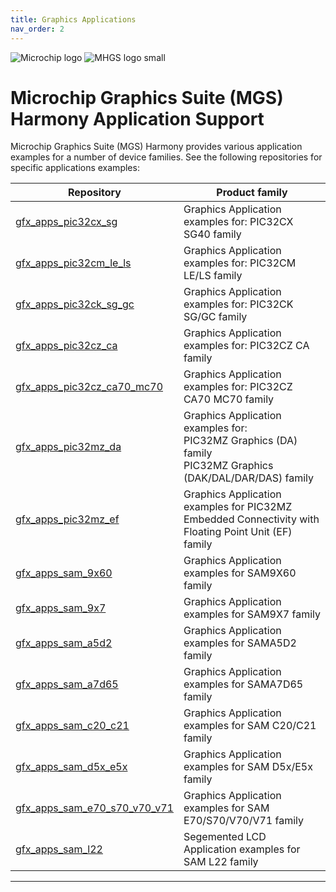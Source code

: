 ```yaml
---
title: Graphics Applications
nav_order: 2
---
```


![Microchip logo](https://raw.githubusercontent.com/wiki/Microchip-MPLAB-Harmony/Microchip-MPLAB-Harmony.github.io/images/microchip_logo.png)
![MHGS logo small](https://mchpgfx.github.io/legato.docs/docs/legato/images/mgs.svg)

# Microchip Graphics Suite (MGS) Harmony Application Support

Microchip Graphics Suite (MGS) Harmony provides various application examples for a number of device families. See the following repositories for specific applications examples:

| Repository | Product family |
| ---------- | -------------- |
| [gfx_apps_pic32cx_sg](https://github.com/Microchip-MPLAB-Harmony/gfx_apps_pic32cx_sg) | Graphics Application examples for: PIC32CX SG40 family |
| [gfx_apps_pic32cm_le_ls](https://github.com/Microchip-MPLAB-Harmony/gfx_apps_pic32cm_le_ls) | Graphics Application examples for: PIC32CM LE/LS family |
| [gfx_apps_pic32ck_sg_gc](https://github.com/Microchip-MPLAB-Harmony/gfx_apps_pic32ck_sg_gc) | Graphics Application examples for: PIC32CK SG/GC family |
| [gfx_apps_pic32cz_ca](https://github.com/Microchip-MPLAB-Harmony/gfx_apps_pic32cz_ca) | Graphics Application examples for: PIC32CZ CA family |
| [gfx_apps_pic32cz_ca70_mc70](https://github.com/Microchip-MPLAB-Harmony/gfx_apps_pic32cz_ca70_mc70) | Graphics Application examples for: PIC32CZ CA70 MC70 family |
| [gfx_apps_pic32mz_da](https://github.com/Microchip-MPLAB-Harmony/gfx_apps_pic32mz_da) | Graphics Application examples for: <br> PIC32MZ Graphics (DA) family <br> PIC32MZ Graphics (DAK/DAL/DAR/DAS) family |
| [gfx_apps_pic32mz_ef](https://github.com/Microchip-MPLAB-Harmony/gfx_apps_pic32mz_ef) | Graphics Application examples for PIC32MZ Embedded Connectivity with Floating Point Unit (EF) family |
| [gfx_apps_sam_9x60](https://github.com/Microchip-MPLAB-Harmony/gfx_apps_sam_9x60) | Graphics Application examples for SAM9X60 family |
| [gfx_apps_sam_9x7](https://github.com/Microchip-MPLAB-Harmony/gfx_apps_sam_9x7) | Graphics Application examples for SAM9X7 family |
| [gfx_apps_sam_a5d2](https://github.com/Microchip-MPLAB-Harmony/gfx_apps_sam_a5d2) | Graphics Application examples for SAMA5D2 family |
| [gfx_apps_sam_a7d65](https://github.com/Microchip-MPLAB-Harmony/gfx_apps_sam_a7d65) | Graphics Application examples for SAMA7D65 family |
| [gfx_apps_sam_c20_c21](https://github.com/Microchip-MPLAB-Harmony/gfx_apps_sam_c20_c21) | Graphics Application examples for SAM C20/C21 family |
| [gfx_apps_sam_d5x_e5x](https://github.com/Microchip-MPLAB-Harmony/gfx_apps_sam_d5x_e5x) | Graphics Application examples for SAM D5x/E5x family|
| [gfx_apps_sam_e70_s70_v70_v71](https://github.com/Microchip-MPLAB-Harmony/gfx_apps_sam_e70_s70_v70_v71) | Graphics Application examples for SAM E70/S70/V70/V71 family |
| [gfx_apps_sam_l22](https://github.com/Microchip-MPLAB-Harmony/gfx_apps_sam_l22) | Segemented LCD Application examples for SAM L22 family |

***
